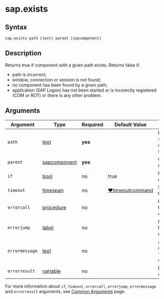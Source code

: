 ﻿# sap.exists

## Syntax

```G1ANT
sap.exists path ⟦text⟧ parent ⟦sapcomponent⟧
```

## Description
Returns true if component with a given path exists.
Returns false if:
* path is incorrect;
* window, connection or session is not found;
* no component has been found by a given path;
* application (SAP Logon) has not been started or is incorectly registered (COM or ROT) or there is any other problem.


## Arguments

| Argument         | Type                                                              | Required | Default Value   | Description                                                  |
| ---------------- | ----------------------------------------------------------------- | -------- | --------------- | ------------------------------------------------------------ |
| `path`          | [text](../../G1ANT.Language/Structures/TextStructure.md)          | **yes** | | Path to a SAP component, can be absolute (/app/con[0]/ses[0]/wnd[0]/path/to/component) or relative to window (path/to/component), session or connection |
| `parent`        | [sapcomponent](../../../Structures/SapComponentStructure.md)      | **yes**  |               | Optional one of parents of component to enable relative search, must contain `⟦sapcomponent⟧`. |
| `if`            | [bool](../../G1ANT.Language/Structures/BooleanStructure.md)        | no       | true           | Executes the command only if a specified condition is true. |
| `timeout`      | [timespan](../../G1ANT.Language/Structures/TimeSpanStructure.md)   | no       | [♥timeoutcommand](../../G1ANT.Addon.Core/Variables/TimeoutCommandVariable.md) | Specifies time in milliseconds for G1ANT.Robot to wait for the command to be executed. |
| `errorcall`    | [procedure](../../G1ANT.Language/Structures/ProcedureStructure.md) | no       |                | Name of a procedure to call when the command throws an exception or when a given `timeout` expires. |
| `errorjump`    | [label](../../G1ANT.Language/Structures/LabelStructure.md)         | no       |                | Name of the label to jump to when the command throws an exception or when a given `timeout` expires. |
| `errormessage` | [text](../../G1ANT.Language/Structures/TextStructure.md)           | no       |                | A message that will be shown in case the command throws an exception or when a given `timeout` expires, and no `errorjump` argument is specified. |
| `errorresult`  | [variable](../../G1ANT.Language/Structures/VariableStructure.md)   | no       |                | Name of a variable that will store the returned exception. The variable will be of [error](../../G1ANT.Language/Structures/ErrorStructure.md) structure. |

For more information about `if`, `timeout`, `errorcall`, `errorjump`, `errormessage`
and `errorresult` arguments, see [Common Arguments](../../../appendices/common-arguments.md) page.